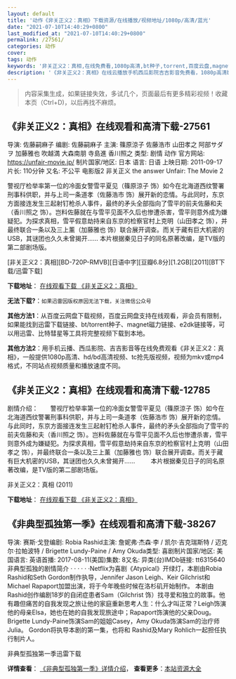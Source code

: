 ```yaml
---
layout: default
title: '动作《非关正义2：真相》下载资源/在线播放/视频地址/1080p/高清/蓝光'
date: "2021-07-10T14:40:29+0800"
last_modified_at: "2021-07-10T14:40:29+0800"
permalink: /27561/
categories: 动作
cover:
tags: 动作
keywords: '非关正义2：真相,在线免费看,1080p高清,bt种子,torrent,百度云盘,magnet,磁力链,迅雷下载资源'
description: '《非关正义2：真相》在线云播放手机西瓜影院吉吉影音免费看，1080p高清bd/hd未删减完整版和tc抢先枪版，mkv/mp4格式，附带bt/torrent种子、magnet/磁力链、百度云盘、网盘资源迅雷下载链接'
---
```


>内容采集生成，如果链接失效，多试几个，页面最后有更多精彩视频！收藏本页（Ctrl+D)，以后再找不麻烦。


## 《非关正义2：真相》在线观看和高清下载-27561

导演: 佐藤嗣麻子 编剧: 佐藤嗣麻子 主演: 篠原涼子 佐藤浩市 山田孝之 阿部サダヲ 加藤雅也 吹越満 大森南朋 寺島進 香川照之 类型: 剧情 动作 官方网站: https://unfair-movie.jp/ 制片国家/地区: 日本 语言: 日语 上映日期: 2011-09-17 片长: 110分钟 又名: 不公平 电影版2 非关正义 the answer Unfair: The Movie 2

警视厅检举率第一位的冷面女警雪平夏见（篠原涼子 饰）如今在北海道西纹警署刑事科供职，并与上司一条道孝（佐藤浩市 饰）展开新的恋情。与此同时，东京方面接连发生三起射钉枪杀人事件，最终的矛头全部指向了雪平的前夫佐藤和夫（香川照之 饰）。岂料佐藤就在与雪平见面不久后也惨遭杀害，雪平则意外成为嫌疑犯。为探求真相，雪平假意劫持来自东京的检察官村上克明（山田孝之 饰），并最终联合一条以及三上薰（加藤雅也 饰）联合展开调查。而关于藏有巨大机密的USB，其谜团也久久未曾揭开…… 本片根据秦见日子的同名原著改编，是TV版的第二部剧场版。


[非关正义2：真相][BD-720P-RMVB][日语中字][豆瓣6.8分][1.2GB][2011][BT下载/迅雷下载]

**下载地址**： [在线观看下载 《非关正义2：真相》](https://www.btdx8.com/torrent/the_answer_2011.html) 


**无法下载?**：`如果迅雷因版权原因无法下载，关注微信公众号 `

**其他方法1**：从百度云网盘下载视频，百度云网盘支持在线观看，非会员有限制，如果能找到迅雷下载链接、bt/torrent种子、magnet磁力链接、e2dk链接等，可以用迅雷、比特彗星等工具将完整视频下载到本地。

**其他方法2**：用手机云播、西瓜影院、吉吉影音等在线免费观看《非关正义2：真相》，一般提供1080p高清、hd/bd高清视频、tc抢先版视频，视频为mkv或mp4格式，不同站点视频质量和播放速度不同。


## 《非关正义2：真相》在线观看和高清下载-12785

剧情介绍：　　警视厅检举率第一位的冷面女警雪平夏见（篠原涼子 饰）如今在北海道西纹警署刑事科供职，并与上司一条道孝（佐藤浩市 饰）展开新的恋情。与此同时，东京方面接连发生三起射钉枪杀人事件，最终的矛头全部指向了雪平的前夫佐藤和夫（香川照之 饰）。岂料佐藤就在与雪平见面不久后也惨遭杀害，雪平则意外成为嫌疑犯。为探求真相，雪平假意劫持来自东京的检察官村上克明（山田孝之 饰），并最终联合一条以及三上薰（加藤雅也 饰）联合展开调查。而关于藏有巨大机密的USB，其谜团也久久未曾揭开……  　　本片根据秦见日子的同名原著改编，是TV版的第二部剧场版。


非关正义2：真相 (2011)

**下载地址**： [在线观看下载 《非关正义2：真相》](https://www.btbtdy.me/btdy/dy6521.html) 


## 《非典型孤独第一季》在线观看和高清下载-38267

导演: 赛斯·戈登编剧: Robia Rashid主演: 詹妮弗·杰森·李 / 凯尔·吉克瑞斯特 / 迈克尔·拉帕波特 / Brigette Lundy-Paine / Amy Okuda类型: 喜剧制片国家/地区: 美国语言: 英语首播: 2017-08-11(美国)集数: 8又名: 异类(台)IMDb链接: tt6315640非典型孤独的剧情简介 · · · · · ·Netflix为喜剧《Atypical》开绿灯，本剧由Robia Rashid和Seth Gordon制作执导，Jennifer Jason Leigh、Keir Gilchrist和Michael Rapaport加盟出演，将于今年晚些时候在洛杉矶开始制作。 本剧由Rashid创作编剧18岁的自闭症患者Sam（Gilchrist 饰）找寻爱和独立的故事。他有趣但痛苦的自我发现之旅让他的家庭重新思考人生：什么才叫正常？Leigh饰演他的母亲Elsa，她也在她的自我发现旅途中；Rapaport饰演他的父亲Doug。Brigette Lundy-Paine饰演Sam的姐姐Casey，Amy Okuda饰演Sam的治疗师Julia。 Gordon将执导本剧的第一集，也将和 Rashid及Mary Rohlich一起担任执行制片人。


非典型孤独第一季迅雷下载

**详情查看**： [《非典型孤独第一季》详情介绍](/movie/38267/)， **查看更多**：[本站资源大全](/movie/t/all/)


